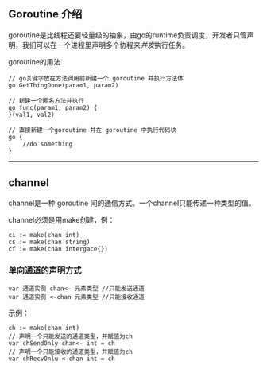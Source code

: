 ## Goroutine 介绍
goroutine是比线程还要轻量级的抽象，由go的runtime负责调度，开发者只管声明，我们可以在一个进程里声明多个协程来*并发*执行任务。

goroutine的用法
```
// go关键字放在方法调用前新建一个 goroutine 并执行方法体
go GetThingDone(param1, param2)

// 新建一个匿名方法并执行
go func(param1, param2) {
}(val1, val2)

// 直接新建一个goroutine 并在 goroutine 中执行代码块
go {
    //do something
}

```
---

## channel
channel是一种 goroutine 间的通信方式。一个channel只能传递一种类型的值。

channel必须是用make创建，例：
```
ci := make(chan int)
cs := make(chan string)
cf := make(chan intergace{})
```

### 单向通道的声明方式
```
var 通道实例 chan<- 元素类型 //只能发送通道
var 通道实例 <-chan 元素类型 //只能接收通道
```

示例：
```
ch := make(chan int)
// 声明一个只能发送的通道类型，并赋值为ch
var chSendOnly chan<- int = ch
// 声明一个只能接收的通道类型，并赋值为ch
var chRecvOnlu <-chan int = ch


```